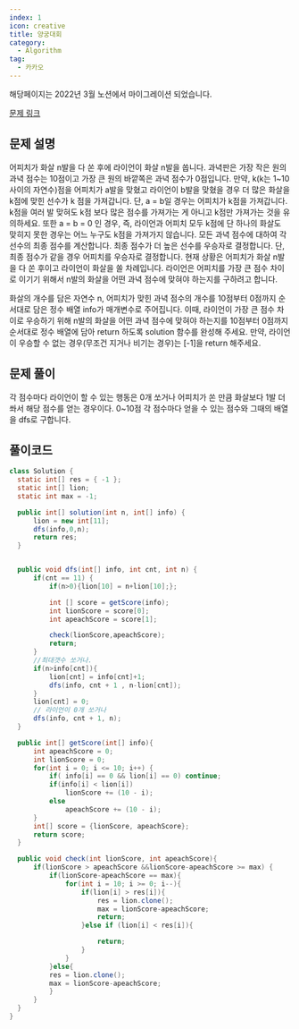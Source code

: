 ```yaml
---
index: 1
icon: creative
title: 양궁대회
category:
  - Algorithm
tag:
  - 카카오
---
```


해당페이지는 2022년 3월 노션에서 마이그레이션 되었습니다.

[문제 링크](https://programmers.co.kr/learn/courses/30/lessons/92342)

## 문제 설명

어피치가 화살 n발을 다 쏜 후에 라이언이 화살 n발을 쏩니다.
과녁판은 가장 작은 원의 과녁 점수는 10점이고 가장 큰 원의 바깥쪽은 과녁 점수가 0점입니다.
만약, k(k는 1~10사이의 자연수)점을 어피치가 a발을 맞혔고 라이언이 b발을 맞혔을 경우 더 많은 화살을 k점에 맞힌 선수가 k 점을 가져갑니다. 단, a = b일 경우는 어피치가 k점을 가져갑니다. k점을 여러 발 맞혀도 k점 보다 많은 점수를 가져가는 게 아니고 k점만 가져가는 것을 유의하세요. 또한 a = b = 0 인 경우, 즉, 라이언과 어피치 모두 k점에 단 하나의 화살도 맞히지 못한 경우는 어느 누구도 k점을 가져가지 않습니다.
모든 과녁 점수에 대하여 각 선수의 최종 점수를 계산합니다.
최종 점수가 더 높은 선수를 우승자로 결정합니다. 단, 최종 점수가 같을 경우 어피치를 우승자로 결정합니다.
현재 상황은 어피치가 화살 n발을 다 쏜 후이고 라이언이 화살을 쏠 차례입니다.
라이언은 어피치를 가장 큰 점수 차이로 이기기 위해서 n발의 화살을 어떤 과녁 점수에 맞혀야 하는지를 구하려고 합니다.

화살의 개수를 담은 자연수 n, 어피치가 맞힌 과녁 점수의 개수를 10점부터 0점까지 순서대로 담은 정수 배열 info가 매개변수로 주어집니다. 이때, 라이언이 가장 큰 점수 차이로 우승하기 위해 n발의 화살을 어떤 과녁 점수에 맞혀야 하는지를 10점부터 0점까지 순서대로 정수 배열에 담아 return 하도록 solution 함수를 완성해 주세요. 만약, 라이언이 우승할 수 없는 경우(무조건 지거나 비기는 경우)는 [-1]을 return 해주세요.

## 문제 풀이

각 점수마다 라이언이 할 수 있는 행동은 0개 쏘거나 어피치가 쏜 만큼 화살보다 1발 더 쏴서 해당 점수를 얻는 경우이다.
0~10점 각 점수마다 얻을 수 있는 점수와 그때의 배열을 dfs로 구합니다.

## 풀이코드

```java
class Solution {
  static int[] res = { -1 };
  static int[] lion;
  static int max = -1;

  public int[] solution(int n, int[] info) {
      lion = new int[11];
      dfs(info,0,n);
      return res;
  }


  public void dfs(int[] info, int cnt, int n) {
      if(cnt == 11) {
          if(n>0){lion[10] = n+lion[10];};

          int [] score = getScore(info);
          int lionScore = score[0];
          int apeachScore = score[1];

          check(lionScore,apeachScore);
          return;
      }
      //최대갯수 쏘거나.
      if(n>info[cnt]){
          lion[cnt] = info[cnt]+1;
          dfs(info, cnt + 1 , n-lion[cnt]);
      }
      lion[cnt] = 0;
      // 라이언이 0개 쏘거나
      dfs(info, cnt + 1, n);
  }

  public int[] getScore(int[] info){
      int apeachScore = 0;
      int lionScore = 0;
      for(int i = 0; i <= 10; i++) {
          if( info[i] == 0 && lion[i] == 0) continue;
          if(info[i] < lion[i])
              lionScore += (10 - i);
          else
              apeachScore += (10 - i);
      }
      int[] score = {lionScore, apeachScore};
      return score;
  }

  public void check(int lionScore, int apeachScore){
      if(lionScore > apeachScore &&lionScore-apeachScore >= max) {
          if(lionScore-apeachScore == max){
              for(int i = 10; i >= 0; i--){
                  if(lion[i] > res[i]){
                      res = lion.clone();
                      max = lionScore-apeachScore;
                      return;
                  }else if (lion[i] < res[i]){

                      return;
                  }
              }
          }else{
          res = lion.clone();
          max = lionScore-apeachScore;
          }
      }
  }
}
```
